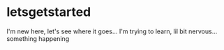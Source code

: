 # letsgetstarted

I'm new here, let's see where it goes...
I'm trying to learn, lil bit nervous...
something happening
